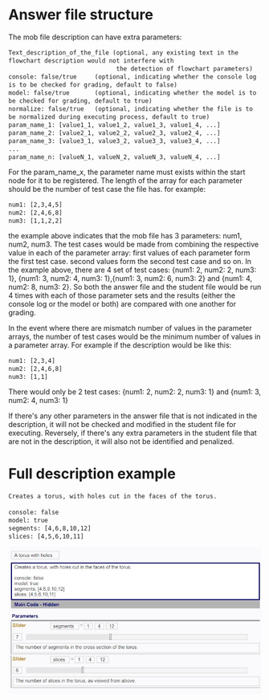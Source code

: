 # Answer file structure
The mob file description can have extra parameters:

```
Text_description_of_the_file (optional, any existing text in the flowchart description would not interfere with 
                              the detection of flowchart parameters)
console: false/true     (optional, indicating whether the console log is to be checked for grading, default to false)
model: false/true       (optional, indicating whether the model is to be checked for grading, default to true)
normalize: false/true   (optional, indicating whether the file is to be normalized during executing process, default to true)
param_name_1: [value1_1, value1_2, value1_3, value1_4, ...]
param_name_2: [value2_1, value2_2, value2_3, value2_4, ...]
param_name_3: [value3_1, value3_2, value3_3, value3_4, ...]
...
param_name_n: [valueN_1, valueN_2, valueN_3, valueN_4, ...]
```

For the param_name_x, the parameter name must exists within the start node for it to be registered. 
The length of the array for each parameter should be the number of test case the file has. for example:

```
num1: [2,3,4,5]
num2: [2,4,6,8]
num3: [1,1,2,2]
```

the example above indicates that the mob file has 3 parameters: num1, num2, num3. The test cases would be made from
combining the respective value in each of the parameter array: first values of each parameter form the first test case.
second values form the second test case and so on. In the example above, there are 4 set of test cases:
{num1: 2, num2: 2, num3: 1}, {num1: 3, num2: 4, num3: 1},{num1: 3, num2: 6, num3: 2} and {num1: 4, num2: 8, num3: 2}. 
So both the answer file and the student file would be run 4 times with each of those parameter sets and the results 
(either the console log or the model or both) are compared with one another for grading. 

In the event where there are mismatch number of values in the parameter arrays, the number of test cases would be the
minimum number of values in a parameter array. For example if the description would be like this:

```
num1: [2,3,4]
num2: [2,4,6,8]
num3: [1,1]
```

There would only be 2 test cases: {num1: 2, num2: 2, num3: 1} and {num1: 3, num2: 4, num3: 1}

If there's any other parameters in the answer file that is not indicated in the description, it will not be checked and
modified in the student file for executing. Reversely, if there's any extra parameters in the student file that are not
in the description, it will also not be identified and penalized.

# Full description example
```
Creates a torus, with holes cut in the faces of the torus.

console: false
model: true
segments: [4,6,8,10,12]
slices: [4,5,6,10,11]
```
![Description Example](zip_example/description_example.JPG)
